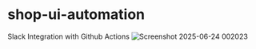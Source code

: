 # shop-ui-automation

Slack Integration with Github Actions
![Screenshot 2025-06-24 002023](https://github.com/user-attachments/assets/c834657a-470a-475b-be82-ce6f17e200f4)
